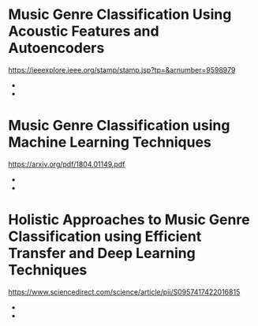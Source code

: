 # Music Genre Classification Using Acoustic Features and Autoencoders
https://ieeexplore.ieee.org/stamp/stamp.jsp?tp=&arnumber=9598979

*
*

# Music Genre Classification using Machine Learning Techniques
https://arxiv.org/pdf/1804.01149.pdf

*
*

# Holistic Approaches to Music Genre Classification using Efficient Transfer and Deep Learning Techniques
https://www.sciencedirect.com/science/article/pii/S0957417422016815

*
*
